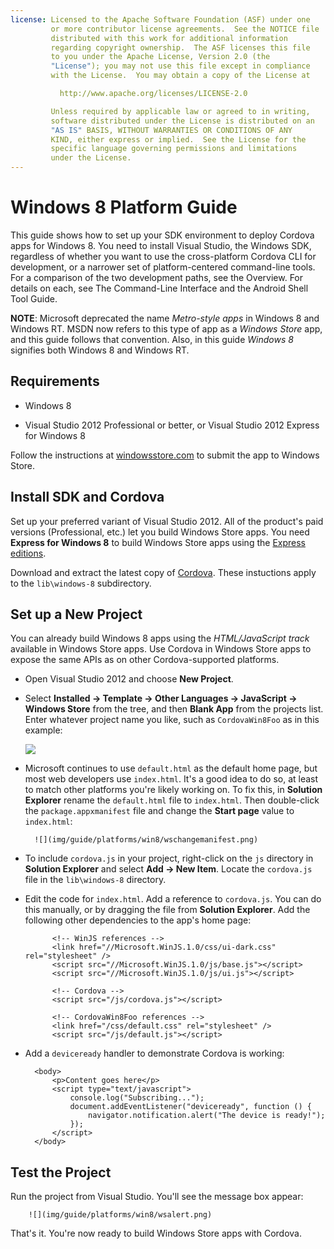```yaml
---
license: Licensed to the Apache Software Foundation (ASF) under one
         or more contributor license agreements.  See the NOTICE file
         distributed with this work for additional information
         regarding copyright ownership.  The ASF licenses this file
         to you under the Apache License, Version 2.0 (the
         "License"); you may not use this file except in compliance
         with the License.  You may obtain a copy of the License at

           http://www.apache.org/licenses/LICENSE-2.0

         Unless required by applicable law or agreed to in writing,
         software distributed under the License is distributed on an
         "AS IS" BASIS, WITHOUT WARRANTIES OR CONDITIONS OF ANY
         KIND, either express or implied.  See the License for the
         specific language governing permissions and limitations
         under the License.
---
```


# Windows 8 Platform Guide

This guide shows how to set up your SDK environment to deploy
Cordova apps for Windows 8. You need to install Visual Studio, the
Windows SDK, regardless of whether you want to use the cross-platform
Cordova CLI for development, or a narrower set of platform-centered
command-line tools.  For a comparison of the two development paths,
see the Overview.  For details on each, see The Command-Line Interface
and the Android Shell Tool Guide.

__NOTE__:
Microsoft deprecated the name _Metro-style apps_ in Windows 8 and
Windows RT. MSDN now refers to this type of app as a _Windows Store_
app, and this guide follows that convention. Also, in this guide
_Windows 8_ signifies both Windows 8 and Windows RT.

## Requirements

- Windows 8

- Visual Studio 2012 Professional or better, or Visual Studio 2012 Express for Windows 8

Follow the instructions at
[windowsstore.com](http://www.windowsstore.com/)
to submit the app to Windows Store.

## Install SDK and Cordova

Set up your preferred variant of Visual Studio 2012. All of the
product's paid versions (Professional, etc.) let you build Windows
Store apps. You need __Express for Windows 8__ to build Windows Store
apps using the
[Express editions](http://www.microsoft.com/visualstudio/eng/products/visual-studio-express-products).

Download and extract the latest copy of
[Cordova](http://phonegap.com/download).
These instuctions apply to the `lib\windows-8` subdirectory.

## Set up a New Project

You can already build Windows 8 apps using the _HTML/JavaScript track_
available in Windows Store apps. Use Cordova in Windows Store apps to
expose the same APIs as on other Cordova-supported platforms.

- Open Visual Studio 2012 and choose __New Project__.

- Select __Installed &rarr; Template &rarr; Other Languages &rarr;
  JavaScript &rarr; Windows Store__ from the tree, and then __Blank
  App__ from the projects list. Enter whatever project name you like,
  such as `CordovaWin8Foo` as in this example:

    ![](img/guide/platforms/win8/wsnewproject.png)

- Microsoft continues to use `default.html` as the default home page,
  but most web developers use `index.html`. It's a good idea to do so,
  at least to match other platforms you're likely working on.  To fix
  this, in __Solution Explorer__ rename the `default.html` file to
  `index.html`. Then double-click the `package.appxmanifest` file and
  change the __Start page__ value to `index.html`:

        ![](img/guide/platforms/win8/wschangemanifest.png)

- To include `cordova.js` in your project, right-click on the `js`
  directory in __Solution Explorer__ and select __Add &rarr; New
  Item__. Locate the `cordova.js` file in the `lib\windows-8`
  directory.

- Edit the code for `index.html`. Add a reference to `cordova.js`. You
  can do this manually, or by dragging the file from __Solution
  Explorer__. Add the following other dependencies to the app's home page:

            <!-- WinJS references -->
            <link href="//Microsoft.WinJS.1.0/css/ui-dark.css" rel="stylesheet" />
            <script src="//Microsoft.WinJS.1.0/js/base.js"></script>
            <script src="//Microsoft.WinJS.1.0/js/ui.js"></script>

            <!-- Cordova -->
            <script src="/js/cordova.js"></script>

            <!-- CordovaWin8Foo references -->
            <link href="/css/default.css" rel="stylesheet" />
            <script src="/js/default.js"></script>

- Add a `deviceready` handler to demonstrate Cordova is working:

        <body>
            <p>Content goes here</p>
            <script type="text/javascript">
                console.log("Subscribing...");
                document.addEventListener("deviceready", function () {
                    navigator.notification.alert("The device is ready!");
                });
            </script>
        </body>

## Test the Project

Run the project from Visual Studio. You'll see the message box appear:

        ![](img/guide/platforms/win8/wsalert.png)

That's it. You're now ready to build Windows Store apps with Cordova.

